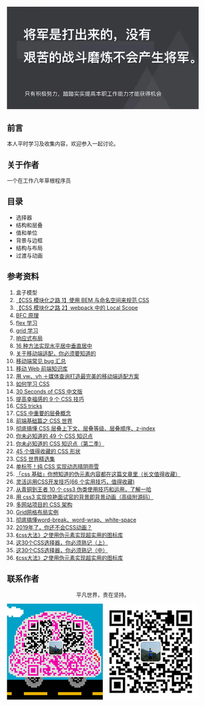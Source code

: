 ![image](./img/timg.jpg)
<br>

## 前言

本人平时学习及收集内容，欢迎参入一起讨论。

## 关于作者

一个在工作八年草根程序员

## 目录

- 选择器
- 结构和层叠
- 值和单位
- 背景与边框
- 结构与布局
- 过渡与动画

## 参考资料

1. 盒子模型
2. [【CSS 模块化之路 1】使用 BEM 与命名空间来规范 CSS](https://github.com/alienzhou/blog/issues/14)
3. [【CSS 模块化之路 2】webpack 中的 Local Scope](https://github.com/alienzhou/blog/issues/15)
4. [BFC 原理](https://github.com/ftTony/blog/issues/1)
5. [flex 学习](https://github.com/ftTony/blog/issues/10)
6. [grid 学习](https://www.zcfy.cc/article/learn-css-grid-a-guide-to-learning-css-grid-jonathan-suh)
7. [响应式布局](https://github.com/ljianshu/Blog/issues/38)
8. [16 种方法实现水平居中垂直居中](https://juejin.im/post/58f818bbb123db006233ab2a)
9. [关于移动端适配，你必须要知道的](https://juejin.im/post/5cddf289f265da038f77696c)
10. [移动端常见 bug 汇总](https://juejin.im/post/5af918636fb9a07ac5603ecb)
11. [移动 Web 前端知识库](https://github.com/AlloyTeam/Mars)
12. [用 vw、vh ＋媒体查询打造最完美的移动端适配方案](https://juejin.im/post/5cf0d8fb6fb9a07ee9585681)
13. [如何学习 CSS](https://mp.weixin.qq.com/s/ZM3WPlQkvNr7OIJvDfjQ3A)
14. [30 Seconds of CSS 中文版](https://github.com/kujian/30-seconds-of-css)
15. [提高幸福感的 9 个 CSS 技巧](https://mp.weixin.qq.com/s?__biz=MzAxODE2MjM1MA==&mid=2651556405&idx=1&sn=560b673b36263fb727cddc2b137a8ca5&chksm=80255df4b752d4e25853cd50351896f524c37e533d3ef8bf72e5dfa848d7209c7097bdcea80f&scene=21#wechat_redirect)
16. [CSS tricks](https://github.com/QiShaoXuan/css_tricks)
17. [CSS 中重要的层叠概念](https://juejin.im/post/5ba4efe36fb9a05cf52ac192)
18. [前端基础篇之 CSS 世界](https://juejin.im/post/5ce607a7e51d454f6f16eb3d)
19. [彻底搞懂 CSS 层叠上下文、层叠等级、层叠顺序、z-index](https://juejin.im/post/5b876f86518825431079ddd6)
20. [你未必知道的 49 个 CSS 知识点](https://juejin.im/post/5d3eca78e51d4561cb5dde12)
21. [你未必知道的 CSS 知识点（第二季）](https://juejin.im/post/5d9ec8b0518825651b1dffa3)
22. [45 个值得收藏的 CSS 形状](https://github.com/qq449245884/xiaozhi/issues/42)
23. [CSS 世界精选集](https://mp.weixin.qq.com/s/W8-Cu8Mjh00Rze5o4bFKag)
24. [单标签！纯 CSS 实现动态晴阴雨雪](https://juejin.im/post/5d2716ab5188257b775d35ba)
25. [「css 基础」你想知道的伪元素内容都在这篇文章里（长文值得收藏）](https://mp.weixin.qq.com/s/a8tGcnhYvq0zlkWuBHoQ-w)
26. [灵活运用CSS开发技巧(66 个实用技巧，值得收藏)](https://juejin.im/post/5d4d0ec651882549594e7293)
27. [从青铜到王者 10 个 css3 伪类使用技巧和运用，了解一哈](https://juejin.im/post/5b6d0c5cf265da0f504a837f)
28. [用 css3 实现惊艳面试官的背景即背景动画（高级附源码）](https://juejin.im/post/5d86fc096fb9a06ae94d6d7a)
29. [多网站项目的 CSS 架构](https://mp.weixin.qq.com/s/Zyimaq5bzdJfVjS8oXX9Tg)
30. [Grid网格布局实例](https://mp.weixin.qq.com/s/jCulRlNC0990lYSBsEFJag)
31. [彻底搞懂word-break、word-wrap、white-space](https://mp.weixin.qq.com/s/revhs0WEGiew-OSNQVMZGw)
32. [2019年了，你还不会CSS动画？](https://juejin.im/post/5cdd178ee51d456e811d279b)
33. [《css大法》之使用伪元素实现超实用的图标库](https://mp.weixin.qq.com/s/udMV3ocpdj7Ks9xmPV2xdg)
34. [这30个CSS选择器，你必须熟记（上）](https://mp.weixin.qq.com/s/SGoK-eRb1KwtSN9X81SXzw)
35. [这30个CSS选择器，你必须熟记（中）](https://mp.weixin.qq.com/s/-MXNffO2rRoksyRjDb8hdA)
36. [《css大法》之使用伪元素实现超实用的图标库](https://mp.weixin.qq.com/s/PxP62LlEl0jB7cVAPMjXyg)

## 联系作者

<div align="center">
    <p>
        平凡世界，贵在坚持。
    </p>
    <img src="./img/contact.png" />
</div>

